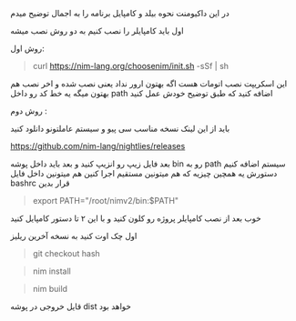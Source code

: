 در این داکیومنت نحوه بیلد و کامپایل برنامه را به اجمال توضیح میدم

اول باید کامپایلر را نصب کنیم به دو روش نصب میشه 

روش اول:

> curl https://nim-lang.org/choosenim/init.sh -sSf | sh

این اسکریپت نصب اتومات هست اگه بهتون ارور نداد یعنی نصب شده و اخر نصب هم بهتون میگه یه خط کد رو داخل path اضافه کنید که طبق توضیح خودش عمل  کنید


روش دوم : 

باید از این لینک نسخه مناسب سی پیو و سیستم عاملتونو دانلود کنید

https://github.com/nim-lang/nightlies/releases

بعد فایل زیپ رو انزیپ کنید و بعد باید داخل پوشه bin رو 
به path سیستم اضافه کنیم 
دستورش یه همچین چیزیه که هم میتونین مستقیم اجرا کنین هم میتونین داخل فایل bashrc 
قرار بدین

> export PATH="/root/nimv2/bin:$PATH"


خوب بعد از نصب کامپایلر پروژه رو کلون کنید و با این ۲ تا دستور کامپایل کنید

اول چک اوت کنید به نسخه آخرین ریلیز

> git checkout hash

> nim install 

> nim build

قایل خروجی در پوشه dist خواهد بود
